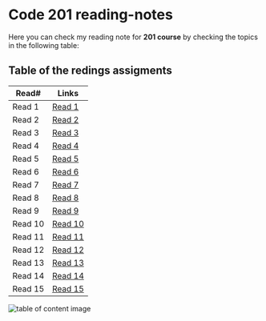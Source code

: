 # Code 201 reading-notes

Here you can check my reading note for **201 course** by checking the topics in the following table:

## Table of the redings assigments 

Read#      |      Links
-----------|-------------
Read 1     |  [Read 1](https://malekhassan.github.io/reading-notes/prep%20work/Class01)
Read 2     |  [Read 2](https://malekhassan.github.io/reading-notes/Class02/Class02)
Read 3     |  [Read 3](https://malekhassan.github.io/reading-notes/Class03/Class03)
Read 4     |  [Read 4](https://malekhassan.github.io/reading-notes/Class04/Class04)
Read 5     |  [Read 5](https://malekhassan.github.io/reading-notes/Class05/Class05)
Read 6     |  [Read 6](https://malekhassan.github.io/reading-notes/Class06/Class06)
Read 7     |  [Read 7](https://malekhassan.github.io/reading-notes/Class07/Class07)
Read 8     |  [Read 8](https://malekhassan.github.io/reading-notes/Class08/Class08)
Read 9     |  [Read 9](https://malekhassan.github.io/reading-notes/Class09/Class09)
Read 10    |  [Read 10](https://malekhassan.github.io/reading-notes/Class10/Class10)
Read 11    |  [Read 11](https://malekhassan.github.io/reading-notes/Class11/Class11)
Read 12    |  [Read 12](https://malekhassan.github.io/reading-notes/Class12/Class12)
Read 13    |  [Read 13](https://malekhassan.github.io/reading-notes/Class13/Class13)
Read 14    |  [Read 14](https://malekhassan.github.io/reading-notes/Class14/Class14a)
Read 15    |  [Read 15](https://malekhassan.github.io/reading-notes/Class14/Class14b)

![table of content image](https://notionpress.com/blog/wp-content/uploads/2015/07/table-of-contents1.jpg)